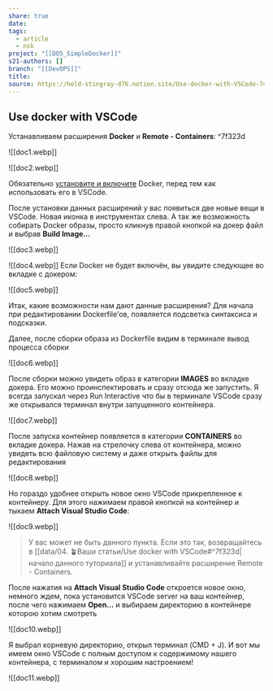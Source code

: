 ```yaml
---
share: true
date: 
tags:
  - article
  - nsk
project: "[[DO5_SimpleDocker]]"
s21-authors: []
branch: "[[DevOPS]]"
title: 
source: https://held-stingray-d76.notion.site/Use-docker-with-VSCode-748c373248dc4d869a1e1876ac9c5663
---
```


## Use docker with VSCode
Устанавливаем расширения **Docker** и **Remote - Containers**: ^7f323d

![[doc1.webp]]

![[doc2.webp]]

Обязательно [установите и включите](https://www.notion.so/f1efffc97288411fa27194970a07730e?pvs=21) Docker, перед тем как использовать его в VSCode.

После установки данных расширений у вас появиться две новые вещи в VSCode. Новая иконка в инструментах слева. А так же возможность собирать Docker образы, просто кликнув правой кнопкой на докер файл и выбрав **Build Image...**

![[doc3.webp]]

![[doc4.webp]]
Если Docker не будет включён, вы увидите следующее во вкладке с докером:

![[doc5.webp]]

Итак, какие возможности нам дают данные расширения? Для начала при редактировании Dockerfile’ов, появляется подсветка синтаксиса и подсказки.


Далее, после сборки образа из Dockerfile видим в терминале вывод процесса сборки

![[doc6.webp]]

После сборки можно увидеть образ в категории **IMAGES** во вкладке докера. Его можно проинспектировать и сразу отсюда же запустить. Я всегда запускал через Run Interactive что бы в терминале VSCode сразу же открывался терминал внутри запущенного контейнера.

![[doc7.webp]]

После запуска контейнер появляется в категории **CONTAINERS** во вкладке докера. Нажав на стрелочку слева от контейнера, можно увидеть всю файловую систему и даже открыть файлы для редактирования

![[doc8.webp]]

Но гораздо удобнее открыть новое окно VSCode прикрепленное к контейнеру. Для этого нажимаем правой кнопкой на контейнер и тыкаем **Attach Visual Studio Code**:

![[doc9.webp]]

> У вас может не быть данного пункта. Если это так, возвращайтесь в [[data/04. 🪴Ваши статьи/Use docker with VSCode#^7f323d|начало данного туториала]] и устанавливайте расширение Remote - Containers.

После нажатия на **Attach Visual Studio Code** откроется новое окно, немного ждем, пока установится VSCode server на ваш контейнер, после чего нажимаем **Open...** и выбираем директорию в контейнере которою хотим смотреть

![[doc10.webp]]

Я выбрал корневую директорию, открыл терминал (CMD + J). И вот мы имеем окно VSCode с полным доступом к содержимому нашего контейнера, с терминалом и хорошим настроением!

![[doc11.webp]]

